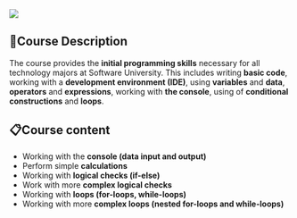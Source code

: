 <img src="https://capsule-render.vercel.app/api?type=waving&color=timeGradient&height=300&section=header&text=Basics&fontSize=90" />

### <h2> 📑Course Description </h2>

The course provides the **initial programming skills** necessary for all technology majors at Software University. This includes writing **basic code**, working with a **development environment (IDE)**, using **variables** and **data**, **operators** and **expressions**, working with **the console**, using of **conditional constructions** and **loops**.

### <h2> 📋Course content </h2>
- Working with the **console (data input and output)**
- Perform simple **calculations**
- Working with **logical checks (if-else)**
- Work with more **complex logical checks**
- Working with **loops (for-loops, while-loops)**
- Working with more **complex loops (nested for-loops and while-loops)**
